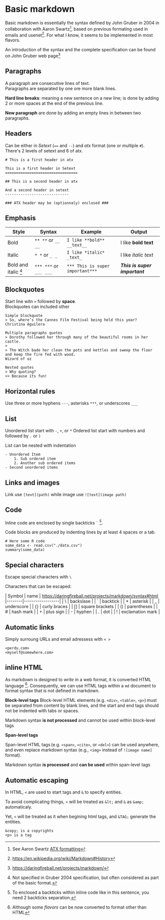 # Basic markdown

Basic markdown is essentially the syntax defined by John Gruber in
2004 in collaboration with Aaron Swartz[^ref1], based on previous formating used in
emails and usenet[^ref2]. For what I know, it seems to be implemented in most flavors.

An introduction of the syntax and the complete specification can be
found on John Gruber web page[^ref3]

## Paragraphs

A paragraph are consecutive lines of text.  
Paragraphs are separated by one ore more blank lines.  

**Hard line breaks**: meaning a new sentence on a new line; is done by adding 2 or 
more spaces at the end of the previous line.

**New paragraph** are done by adding an empty lines in between two
paragraphs.

## Headers

Can be either in *Setext* (`==` and `--`) and *atx* format (one or multiple `#`).  
There's 2 levels of setext and 6 of atx.

```
# This is a first header in atx

This is a first header in Setext
=================================

## This is a second header in atx

And a second header in setext
-----------------------------

### ATX header may be (optionnaly) enclosed ###
```

## Emphasis

| Style                     | Syntax                 | Example                          | Output                        |
|---------------------------|------------------------|----------------------------------|-------------------------------|
| Bold                      | `** **` or `__ __`     | `I like **bold** __text__`       | I like **bold** **text**      |
| Italic                    | `* *` or `_ _`         | `I like *italic* _text_`         | I like *italic* *text*        |
| Bold and italic [^info1]  | `*** ***` or `___ ___` | `*** This is super important***` | ***This is super important*** |

## Blockquotes

Start line witn `>` followed by **space**.  
Blockquotes can included other 

```
Simple blockquote
> So, where’s the Cannes Film Festival being held this year?
Christina Aguilera

Multiple paragraphs quotes
> Dorothy followed her through many of the beautiful rooms in her castle.
>
> The Witch bade her clean the pots and kettles and sweep the floor and keep the fire fed with wood.
Wizard of oz

Nested quotes
> Why quoting?
>> Because its fun!
```

## Horizontal rules

Use three or more hyphens `---`, asterisks `***`, or underscores `___`

## List

Unordered list start with `-`, `+`, or `*`
Ordered list start with numbers and followed by `.` or `)`

List can be nested with indentation

```
- Unordered Item
    1. Sub ordered item
    2. Another sub ordered items
- Second unordered items
```

## Links and images

Link use `[text](path)` while image use `![text](image path)`

## Code

Inline code are enclosed by single backticks `` ` `` [^info2].  

Code blocks are produced by indenting lines by at least 4 spaces or
a tab.

```
# Here some R code
some_data <- read.csv("./data.csv")
summary(some_data)
```

## Special characters

Escape special characters with `\`

Characters that can be escaped:

| Symbol | name             |
<https://daringfireball.net/projects/markdown/syntax#html>
|--------|------------------|
| \\     | backslase        |
| \`     | backtick         |
| \*     | asterisk         |
| \_     | underscore       |
| \{\}   | curly braces     |
| \[\]   | square brackets  |
| \(\)   | parentheses      |
| \#     | hash mark        |
| \+     | plus sign        |
| \-     | hyphen           |
| \.     | dot              |
| \!     | exclamation mark |

## Automatic links

Simply surroung URLs and email adressess with `< >`

```
<perdu.com>
<myself@somewhere.com>
```

## inline HTML

As markdown is designed to *write* in a web format, it is converted HTML language [^info3].
Consequently, we can use HTML tags within a `md` document to format
syntax that is not defined in markdown.

**Block-level tags**
Block-level HTML elements (e.g. `<div>`, `<table>`, `<p>`) must be separated from content by blank lines, 
and the start and end tags should not be indented with tabs or spaces. 

Markdown syntax **is not processed** and cannot be used within block-level
tags

**Span-level tags**

Span-level HTML tags (e.g. `<span>`, `<cite>`, or `<del>`) can be used anywhere, 
and even replace markdown syntax (e.g., `<img>` instead of `![image
name]` format).

Markdown syntax **is processed** and **can be used** within span-level tags

## Automatic escaping

In HTML, `<` are used to start tags and `&` to specify entities.

To avoid complicating things, `<` will be treated as `&lt;` and `&` as
`&amp;` automaticaly. 

Yet, `<` will be treated as it when begining html tags, and `&TAG;` generate the entities.

```
&copy; is a copyrights
<p> is a tag
```

[^ref1]: See Aaron Swartz [ATX formatting](http://www.aaronsw.com/2002/atx/intro)
[^ref2]: <https://en.wikipedia.org/wiki/Markdown#History>
[^ref3]: <https://daringfireball.net/projects/markdown/>
[^info1]: Not specified in Gruber 2004 specification, but often
    considered as part of the basic format.
[^info2]: To enclosed a backticks within inline code like in this
    sentence, you need 2 backticks separation.
[^info3]: Although some *flavors* can be now converted to format other
    than HTML
